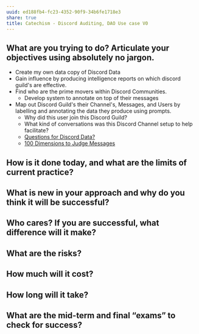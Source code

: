 ```yaml
---
uuid: ed188fb4-fc23-4352-90f9-34b6fe1718e3
share: true
title: Catechism - Discord Auditing, DAO Use case V0
---
```

## What are you trying to do? Articulate your objectives using absolutely no jargon.

* Create my own data copy of Discord Data
* Gain influence by producing intelligence reports on which discord guild's are effective.
* Find who are the prime movers within Discord Communities.
	* Develop system to annotate on top of their messages
* Map out Discord Guild's their Channel's, Messages, and Users by labelling and annotating the data they produce using prompts.
	* Why did this user join this Discord Guild?
	* What kind of conversations was this Discord Channel setup to help facilitate? 
	* [Questions for Discord Data?](/46abc67b-bbe7-4800-82f5-f08d4c457ef0)
	* [100 Dimensions to Judge Messages](/undefined)
## How is it done today, and what are the limits of current practice?
## What is new in your approach and why do you think it will be successful?
## Who cares? If you are successful, what difference will it make?
## What are the risks?
## How much will it cost?
## How long will it take?
## What are the mid-term and final “exams” to check for success?